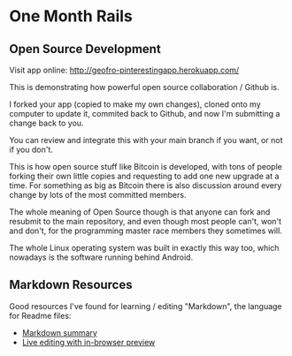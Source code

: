 # One Month Rails

## Open Source Development

Visit app online: http://geofro-pinterestingapp.herokuapp.com/


This is demonstrating how powerful open source collaboration / Github is.

I forked your app (copied to make my own changes), cloned onto my computer to update it, commited back to Github, and now I'm submitting a change back to you.

You can review and integrate this with your main branch if you want, or not if you don't.

This is how open source stuff like Bitcoin is developed, with tons of people forking their own little copies and requesting to add one new upgrade at a time.  For something as big as Bitcoin there is also discussion around every change by lots of the most committed members. 

The whole meaning of Open Source though is that anyone can fork and resubmit to the main repository, and even though most people can't, won't and don't, for the programming master race members they sometimes will. 

The whole Linux operating system was built in exactly this way too, which nowadays is the software running behind Android.

## Markdown Resources

Good resources I've found for learning / editing "Markdown", the language for Readme files:

* [Markdown summary](https://github.com/adam-p/markdown-here/wiki/Markdown-Cheatsheet)
* [Live editing with in-browser preview](http://tmpvar.com/markdown.html)
